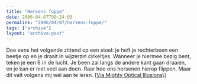 ```yaml
---
title: "Hersens foppe"
date: 2006-04-07T00:24:03
permalink: "2006/04/07/hersens-foppe/"
tags: ["archive"]
layout: "archive-post"
---
```

Doe eens het volgende zittend op een stoel: je heft je rechterbeen een beetje op en je draait in wijzerzin cirkeltjes. Wanneer je hiermee bezig bent, teken je een 6 in de lucht. Je been zal langs de andere kant gaan draaien, en je kan er niet veel aan doen. Raar hoe ons hersenen hierop flippen. Maar dit valt volgens mij wel aan te leren. \[[Via Mighty Optical Illusions](http://mightyillusions.blogspot.com/2006/04/left-brain-right-brain-magic-trick.html "http://mightyillusions.blogspot.com/2006/04/left-brain-right-brain-magic-trick.html")\]

